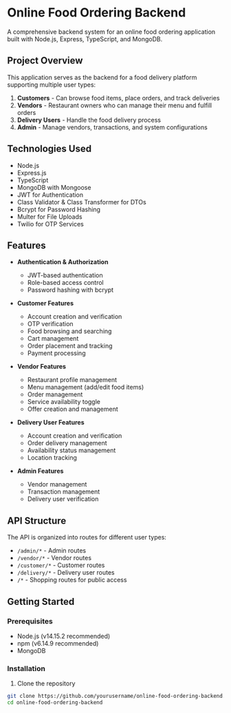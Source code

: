# Online Food Ordering Backend

A comprehensive backend system for an online food ordering application built with Node.js, Express, TypeScript, and MongoDB.

## Project Overview

This application serves as the backend for a food delivery platform supporting multiple user types:

1. **Customers** - Can browse food items, place orders, and track deliveries
2. **Vendors** - Restaurant owners who can manage their menu and fulfill orders 
3. **Delivery Users** - Handle the food delivery process
4. **Admin** - Manage vendors, transactions, and system configurations

## Technologies Used

- Node.js
- Express.js
- TypeScript
- MongoDB with Mongoose
- JWT for Authentication
- Class Validator & Class Transformer for DTOs
- Bcrypt for Password Hashing
- Multer for File Uploads
- Twilio for OTP Services

## Features

- **Authentication & Authorization**
  - JWT-based authentication
  - Role-based access control
  - Password hashing with bcrypt

- **Customer Features**
  - Account creation and verification
  - OTP verification
  - Food browsing and searching
  - Cart management
  - Order placement and tracking
  - Payment processing

- **Vendor Features**
  - Restaurant profile management
  - Menu management (add/edit food items)
  - Order management
  - Service availability toggle
  - Offer creation and management

- **Delivery User Features**
  - Account creation and verification
  - Order delivery management
  - Availability status management
  - Location tracking

- **Admin Features**
  - Vendor management
  - Transaction management
  - Delivery user verification

## API Structure

The API is organized into routes for different user types:

- `/admin/*` - Admin routes
- `/vendor/*` - Vendor routes  
- `/customer/*` - Customer routes
- `/delivery/*` - Delivery user routes
- `/*` - Shopping routes for public access

## Getting Started

### Prerequisites

- Node.js (v14.15.2 recommended)
- npm (v6.14.9 recommended)
- MongoDB

### Installation

1. Clone the repository
```bash
git clone https://github.com/yourusername/online-food-ordering-backend.git
cd online-food-ordering-backend